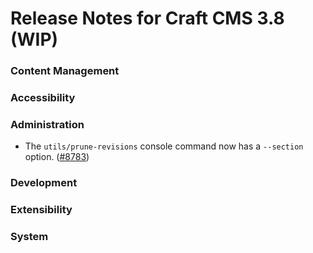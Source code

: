 # Release Notes for Craft CMS 3.8 (WIP)

### Content Management

### Accessibility

### Administration
- The `utils/prune-revisions` console command now has a `--section` option. ([#8783](https://github.com/craftcms/cms/discussions/8783))

### Development

### Extensibility

### System
